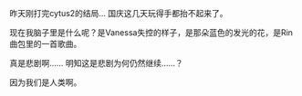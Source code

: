 昨天刚打完cytus2的结局… 国庆这几天玩得手都抬不起来了。

现在我脑子里是什么呢？是Vanessa失控的样子，是那朵蓝色的发光的花，是Rin曲包里的一首歌曲。

真是悲剧啊…… 明知这是悲剧为何仍然继续……？

因为我们是人类啊。
